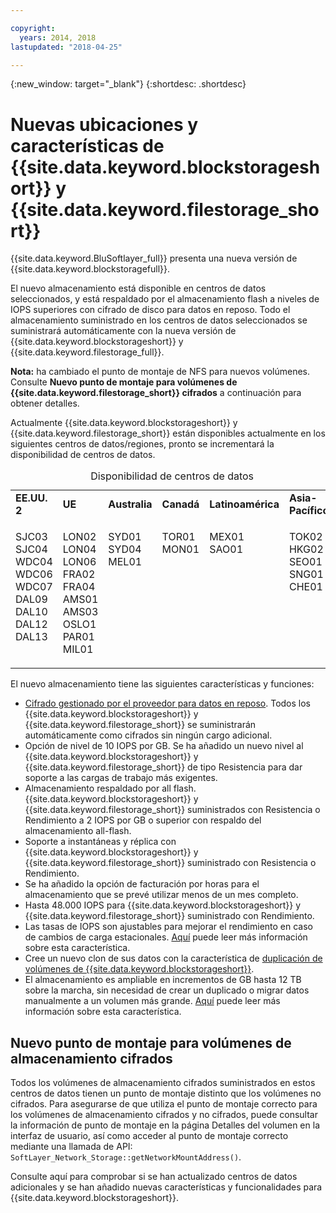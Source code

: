 ```yaml
---

copyright:
  years: 2014, 2018
lastupdated: "2018-04-25"

---
```

{:new_window: target="_blank"}
{:shortdesc: .shortdesc}

# Nuevas ubicaciones y características de {{site.data.keyword.blockstorageshort}} y {{site.data.keyword.filestorage_short}}

{{site.data.keyword.BluSoftlayer_full}} presenta una nueva versión de {{site.data.keyword.blockstoragefull}}. 

El nuevo almacenamiento está disponible en centros de datos seleccionados, y está respaldado por el almacenamiento flash a niveles de IOPS superiores con cifrado de disco para datos en reposo.  Todo el almacenamiento suministrado en los centros de datos seleccionados se suministrará automáticamente con la nueva versión de {{site.data.keyword.blockstorageshort}} y {{site.data.keyword.filestorage_full}}.

**Nota:** ha cambiado el punto de montaje de NFS para nuevos volúmenes. Consulte **Nuevo punto de montaje para volúmenes de {{site.data.keyword.filestorage_short}} cifrados** a continuación para obtener detalles.

Actualmente {{site.data.keyword.blockstorageshort}} y {{site.data.keyword.filestorage_short}} están disponibles actualmente en los siguientes centros de datos/regiones, pronto se incrementará la disponibilidad de centros de datos.
<table style="width:100%;">
	<caption>Disponibilidad de centros de datos</caption>
	<tbody>
		<tr>
			<td><strong>EE.UU. 2</strong></td>
			<td><strong>UE</strong></td>
			<td><strong>Australia</strong></td>
			<td><strong>Canadá</strong></td>
			<td><strong>Latinoamérica</strong></td>
			<td><strong>Asia-Pacífico</strong></td>
		</tr>
		<tr>
			<td>
				<p>SJC03<br />
				SJC04<br />
				WDC04<br />
				WDC06<br />
				WDC07<br />
				DAL09<br />
				DAL10<br />
				DAL12<br />
				DAL13<br /><br /></p>
			</td>
			<td>
				<p>LON02<br />
				LON04<br />
				LON06<br />
				FRA02<br />
				FRA04<br />
				AMS01<br />
				AMS03<br />
				OSLO1<br />
				PAR01<br />
				MIL01</p>
			</td>
			<td>
				<p>SYD01<br />
				SYD04<br />
				MEL01<br /><br /><br /><br /><br /><br /><br /><br /></p>
			</td>
			<td>
				<p>TOR01<br />
				MON01<br /><br /><br /><br /><br /><br /><br /><br /><br /></p>
			</td>
			<td>
				<p>MEX01<br />SAO01<br /><br /><br /><br /><br /><br /><br /><br /><br /></p>
			</td>
						<td>
				<p>TOK02<br />
				HKG02<br />
			        SEO01<br />
				SNG01<br />
				CHE01<br /><br /><br /><br /><br /><br /></p>
			</td>
			</tr>
	</tbody>
</table>


El nuevo almacenamiento tiene las siguientes características y funciones:

- [Cifrado gestionado por el proveedor para datos en reposo](block-file-storage-encryption-rest.html). Todos los {{site.data.keyword.blockstorageshort}} y {{site.data.keyword.filestorage_short}} se suministrarán automáticamente como cifrados sin ningún cargo adicional.
- Opción de nivel de 10 IOPS por GB. Se ha añadido un nuevo nivel al {{site.data.keyword.blockstorageshort}} y {{site.data.keyword.filestorage_short}} de tipo Resistencia para dar soporte a las cargas de trabajo más exigentes.
- Almacenamiento respaldado por all flash. {{site.data.keyword.blockstorageshort}} y {{site.data.keyword.filestorage_short}} suministrados con Resistencia o Rendimiento a 2 IOPS por GB o superior con respaldo del almacenamiento all-flash.
- Soporte a instantáneas y réplica con {{site.data.keyword.blockstorageshort}} y {{site.data.keyword.filestorage_short}} suministrado con Resistencia o Rendimiento.
- Se ha añadido la opción de facturación por horas para el almacenamiento que se prevé utilizar menos de un mes completo. 
- Hasta 48.000 IOPS para {{site.data.keyword.blockstorageshort}} y {{site.data.keyword.filestorage_short}} suministrado con Rendimiento.
- Las tasas de IOPS son ajustables para mejorar el rendimiento en caso de cambios de carga estacionales. [Aquí](adjustable-iops.html) puede leer más información sobre esta característica.
- Cree un nuevo clon de sus datos con la característica de [duplicación de volúmenes de {{site.data.keyword.blockstorageshort}}](how-to-create-duplicate-volume.html).
- El almacenamiento es ampliable en incrementos de GB hasta 12 TB sobre la marcha, sin necesidad de crear un duplicado o migrar datos manualmente a un volumen más grande. [Aquí](expandable_block_storage.html) puede leer más información sobre esta característica.

## Nuevo punto de montaje para volúmenes de almacenamiento cifrados

Todos los volúmenes de almacenamiento cifrados suministrados en estos centros de datos tienen un punto de montaje distinto que los volúmenes no cifrados. Para asegurarse de que utiliza el punto de montaje correcto para los volúmenes de almacenamiento cifrados y no cifrados, puede consultar la información de punto de montaje en la página Detalles del volumen en la interfaz de usuario, así como acceder al punto de montaje correcto mediante una llamada de API: `SoftLayer_Network_Storage::getNetworkMountAddress()`.

Consulte aquí para comprobar si se han actualizado centros de datos adicionales y se han añadido nuevas características y funcionalidades para {{site.data.keyword.blockstorageshort}}.
